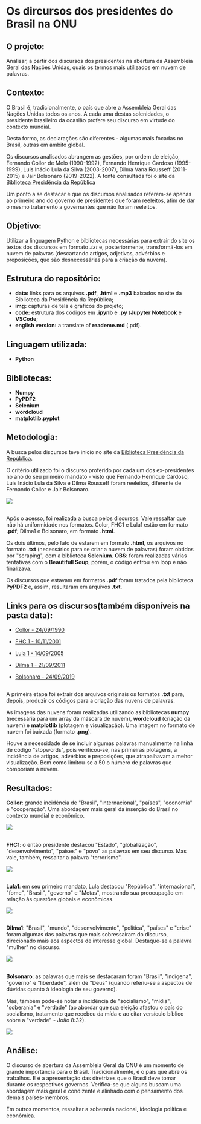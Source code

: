 # Os dircursos dos presidentes do Brasil na ONU

## O projeto:

Analisar, a partir dos discursos dos presidentes na abertura da Assembleia Geral das Nações Unidas, quais os termos mais utilizados em nuvem de palavras.


## Contexto:

O Brasil é, tradicionalmente, o país que abre a Assembleia Geral das Nações Unidas todos os anos. A cada uma destas solenidades, o presidente brasileiro da ocasião profere seu discurso em virtude do contexto mundial.

Desta forma, as declarações são diferentes - algumas mais focadas no Brasil, outras em âmbito global.

Os discursos analisados abrangem as gestões, por ordem de eleição, Fernando Collor de Melo (1990-1992), Fernando Henrique Cardoso (1995-1999), Luis Inácio Lula da Silva (2003-2007), Dilma Vana Rousseff (2011-2015) e Jair Bolsonaro (2019-2022). A fonte consultada foi o site da [Biblioteca Presidência da República](http://www.biblioteca.presidencia.gov.br/presidencia/ex-presidentes)

Um ponto a se destacar é que os discursos analisados referem-se apenas ao primeiro ano do governo de presidentes que foram reeleitos, afim de dar o mesmo tratamento a governantes que não foram reeleitos.


## Objetivo:

Utilizar a linguagem Python e bibliotecas necessárias para extrair do site os textos dos discursos em formato *.txt* e, posteriormente, transformá-los em nuvem de palavras (descartando artigos, adjetivos, advérbios e preposições, que são desnecessárias para a criação da nuvem).


## Estrutura do repositório:

* **data:** links para os arquivos **.pdf**, **.html** e **.mp3** baixados no site da Biblioteca da Presidência da República;
* **img:** capturas de tela e gráficos do projeto;
* **code:** estrutura dos códigos em **.ipynb** e **.py** (**Jupyter Notebook** e **VSCode**;
* **english version:** a translate of **reademe.md** (.pdf).


## Linguagem utilizada:

* **Python**


## Bibliotecas:

* **Numpy**
* **PyPDF2**
* **Selenium**
* **wordcloud**
* **matplotlib.pyplot**

## Metodologia:

A busca pelos discursos teve início no site da [Biblioteca Presidência da República](http://www.biblioteca.presidencia.gov.br/presidencia/ex-presidentes).

O critério utilizado foi o discurso proferido por cada um dos ex-presidentes no ano do seu primeiro mandato - visto que Fernando Henrique Cardoso, Luis Inácio Lula da Silva e Dilma Rousseff foram reeleitos, diferente de Fernando Collor e Jair Bolsonaro.

<img src="/img/biblioteca_presidencia.png">

##
Após o acesso, foi realizada a busca pelos discursos. Vale ressaltar que não há uniformidade nos formatos. Color, FHC1 e Lula1 estão em formato **.pdf**; Dilma1 e Bolsonaro, em formato **.html**.

Os dois últimos, pelo fato de estarem em formato **.html**, os arquivos no formato **.txt** (necessários para se criar a nuvem de palavras) foram obtidos por "scraping", com a biblioteca **Selenium**. **OBS**: foram realizadas várias tentativas com o **Beautifull Soup**, porém, o código entrou em loop e não finalizava.

Os discursos que estavam em formatos **.pdf** foram tratados pela biblioteca **PyPDF2** e, assim, resultaram em arquivos **.txt**.


## Links para os discursos(também disponíveis na pasta **data**):

* [Collor - 24/09/1990](http://www.biblioteca.presidencia.gov.br/presidencia/ex-presidentes/fernando-collor/discursos/1990/88.pdf/view)

* [FHC 1 - 10/11/2001](http://www.biblioteca.presidencia.gov.br/presidencia/ex-presidentes/fernando-henrique-cardoso/discursos/2o-mandato/2001/copy_of_64.pdf/view)

* [Lula 1 - 14/09/2005](http://www.biblioteca.presidencia.gov.br/presidencia/ex-presidentes/luiz-inacio-lula-da-silva/discursos/1o-mandato/2005/discurso-do-presidente-da-republica-luiz-inacio-lula-da-silva-na-sessao-de-abertura-da-reuniao-de-alto-nivel-da-assembleia-geral-das-nacoes-unidas-metas-do-milenio/view)

* [Dilma 1 - 21/09/2011](http://www.biblioteca.presidencia.gov.br/presidencia/ex-presidentes/dilma-rousseff/discursos/discursos-da-presidenta/discurso-da-presidenta-da-republica-dilma-rousseff-na-abertura-do-debate-geral-da-66a-assembleia-geral-das-nacoes-unidas-nova-iorque-eua)

* [Bolsonaro - 24/09/2019](http://www.biblioteca.presidencia.gov.br/presidencia/ex-presidentes/bolsonaro/discursos/discurso-do-presidente-da-republica-jair-bolsonaro-durante-abertura-do-debate-geral-da-74a-sessao-da-assembleia-geral-das-nacoes-unidas-agnu-nova-iorque-eua)


##
A primeira etapa foi extrair dos arquivos originais os formatos **.txt** para, depois, produzir os códigos para a criação das nuvens de palavras.

As imagens das nuvens foram realizadas utilizando as bibliotecas **numpy** (necessária para um array da máscara de nuvem), **wordcloud** (criação da nuvem) e **matplotlib** (plotagem e visualização). Uma imagem no formato de nuvem foi baixada (formato **.png**).

Houve a necessidade de se incluir algumas palavras manualmente na linha de código "stopwords", pois verificou-se, nas primeiras plotagens, a incidência de artigos, advérbios e preposições, que atrapalhavam a mehor visualização. Bem como limitou-se a 50 o número de palavras que comporiam a nuvem.


## Resultados:

**Collor**: grande incidência de "Brasil", "internacional", "países", "economia" e "cooperação". Uma abordagem mais geral da inserção do Brasil no contexto mundial e econômico.

<img src="/img/nuvem_collor.png">

##
**FHC1**: o então presidente destacou "Estado", "globalização", "desenvolvimento", "países" e "povo" as palavras em seu discurso. Mas vale, também, ressaltar a palavra "terrorismo".

<img src="/img/nuvem_fhc1.png">

##
**Lula1**: em seu primeiro mandato, Lula destacou "República", "internacional", "fome", "Brasil", "governo" e "Metas", mostrando sua preocupação em relação às questões globais e econômicas.

<img src="/img/nuvem_lula1.png">

##
**Dilma1**: "Brasil", "mundo", "desenvolvimento", "política", "países" e "crise" foram algumas das palavras que mais sobressaíram do discurso, direcionado mais aos aspectos de interesse global. Destaque-se a palavra "mulher" no discurso.

<img src="/img/nuvem_dilma1.png">

##
**Bolsonaro**: as palavras que mais se destacaram foram "Brasil", "indígena", "governo" e "liberdade", além de "Deus" (quando referiu-se a aspectos de dúvidas quanto à ideologia de seu governo).

Mas, também pode-se notar a incidência de "socialismo", "mídia", "soberania" e "verdade" (ao abordar que sua eleição afastou o país do socialismo, tratamento que recebeu da mída e ao citar versículo bíblico sobre a "verdade" - João 8:32).

<img src="/img/nuvem_bolsonaro.png">


## Análise:

O discurso de abertura da Assembleia Geral da ONU é um momento de grande importância para o Brasil. Tradicionalmente, é o país que abre os trabalhos. E é a apresentação das diretrizes que o Brasil deve tomar durante os respectivos governos. Verifica-se que alguns buscam uma abordagem mais geral e condizente e alinhado com o pensamento dos demais países-membros.

Em outros momentos, ressaltar a soberania nacional, ideologia política e econômica.
